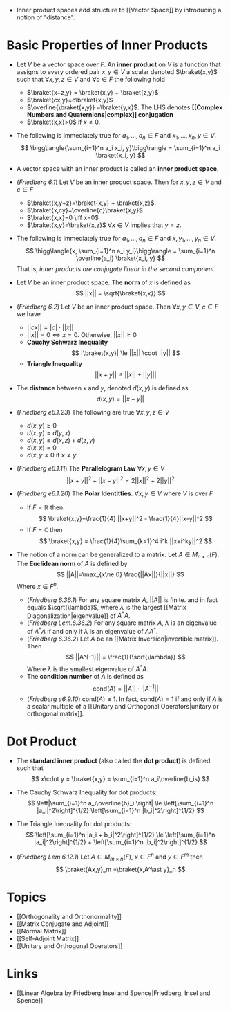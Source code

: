 * Inner product spaces add structure to [[Vector Space]] by introducing a notion of "distance".

# Basic Properties of Inner Products
* Let $V$ be a vector space over $F$. An **inner product** on $V$ is a function that assigns to every ordered pair $x,y\in V$ a scalar denoted $\braket{x,y}$ such that $\forall x, y, z\in V$ and $\forall c\in F$ the following hold
	* $\braket{x+z,y} = \braket{x,y} + \braket{z,y}$
	* $\braket{cx,y}=c\braket{x,y}$ 
	* $\overline{\braket{x,y}} =\braket{y,x}$. The LHS denotes **[[Complex Numbers and Quaternions|complex]] conjugation**
	* $\braket{x,x}>0$ if $x\ne 0$. 

* The following is immediately true for $a_1,\dots, a_n\in F$ and $x_1,\dots, x_n,y\in V$. 
  $$
  \bigg\langle{\sum_{i=1}^n a_i x_i, y}\bigg\rangle = \sum_{i=1}^n a_i \braket{x_i, y}
  $$
* A vector space with an inner product is called an **inner product space**. 


* (*Friedberg 6.1*) Let $V$ be an inner product space. Then for $x,y,z\in V$ and $c\in F$
	* $\braket{x,y+z}=\braket{x,y} + \braket{x,z}$. 
	* $\braket{x,cy}=\overline{c}\braket{x,y}$
	* $\braket{x,x}=0 \iff x=0$
	* $\braket{x,y}=\braket{x,z}$ $\forall x\in V$ implies that $y=z$. 

* The following is immediately true for $a_1,\dots, a_n\in F$ and $x,y_1,\dots, y_n\in V$. 
  $$
  \bigg\langle{x, \sum_{i=1}^n a_i y_i}\bigg\rangle = \sum_{i=1}^n \overline{a_i} \braket{x_i, y}
  $$
  That is, *inner products are conjugate linear in the second component*.

* Let $V$ be an inner product space. The **norm** of $x$ is defined as
  $$
  ||x|| = \sqrt{\braket{x,x}}
  $$
* (*Friedberg 6.2*) Let $V$ be an inner product space. Then $\forall x,y\in V, c\in F$ we have
	* $||cx|| = |c|\cdot ||x||$ 
	* $||x||=0 \iff x= 0$. Otherwise,  $||x||\ge 0$
	* **Cauchy Schwarz Inequality** 
	  $$
	  |\braket{x,y}| \le ||x|| \cdot ||y|| 
	  $$
	* **Triangle Inequality**
	  $$
	  ||x+y|| \le ||x|| + ||y||| 
	  $$

* The **distance** between $x$ and $y$, denoted $d(x,y)$ is defined as
  $$
  d(x,y) = ||x-y||
  $$
* (*Friedberg e6.1.23*) The following are true $\forall x, y, z \in V$
	* $d(x,y)\ge 0$ 
	* $d(x,y)=d(y,x)$
	* $d(x,y) \le d(x,z) + d(z,y)$
	* $d(x,x)=0$
	* $d(x,y\ne 0$  if $x\ne y$. 

* (*Friedberg e6.1.11*) The **Parallelogram Law** $\forall x, y\in V$
  $$
  ||x+y||^2 + ||x-y||^2 = 2||x||^2 + 2||y||^2
  $$

* (*Friedberg e6.1.20*) The **Polar Identitties**. $\forall x, y\in V$ where $V$ is over $F$
	* If $F=\mathbb{R}$ then 
	  $$
	  \braket{x,y}=\frac{1}{4} ||x+y||^2 - \frac{1}{4}||x-y||^2
	  $$
	* If $F=\mathbb{C}$ then
	  $$
	  \braket{x,y} = \frac{1}{4}\sum_{k=1}^4 i^k ||x+i^ky||^2 
	  $$ 
* The notion of a norm can be generalized to a matrix. Let $A\in M_{n\times n}(F)$. The **Euclidean norm** of $A$ is defined by
  $$
  ||A||=\max_{x\ne 0} \frac{||Ax||}{||x||}
  $$
  Where $x\in F^n$. 
	* (*Friedberg 6.36.1*) For any square matrix $A$, $||A||$ is finite. and in fact equals $\sqrt{\lambda}$, where $\lambda$ is the largest [[Matrix Diagonalization|eigenvalue]] of $A^\ast A$.
	* (*Friedberg Lem.6.36.2*) For any square matrix $A$, $\lambda$ is an eigenvalue of $A^\ast A$ if and only if $\lambda$ is an eigenvalue of $AA^\ast$. 
	* (*Friedberg 6.36.2*) Let $A$ be an [[Matrix Inversion|invertible matrix]]. Then 
	  $$
	  ||A^{-1}|| = \frac{1}{\sqrt{\lambda}}
	  $$
	  Where $\lambda$ is the smallest eigenvalue of $A^\ast A$. 
	* The **condition number** of $A$ is defined as 
	  $$
	  \text{cond}(A)= ||A||\cdot ||A^{-1}||
	  $$
	* (*Friedberg e6.9.10*) $\text{cond}(A)\ge 1$. In fact, $\text{cond}(A)=1$ if and only if $A$ is a scalar multiple of a [[Unitary and Orthogonal Operators|unitary or orthogonal matrix]]. 

# Dot Product

* The **standard inner product** (also called the **dot product**) is defined such that 
  $$
   x\cdot y = \braket{x,y} = \sum_{i=1}^n a_i\overline{b_is}
  $$
* The Cauchy Schwarz Inequality for dot products:
  $$
  \left|\sum_{i=1}^n a_i\overline{b}_i \right| \le \left[\sum_{i=1}^n |a_i|^2\right]^{1/2} \left[\sum_{i=1}^n |b_i|^2\right]^{1/2} 
  $$

* The Triangle Inequality for dot products:
  $$
  \left[\sum_{i=1}^n |a_i + b_i|^2\right]^{1/2} \le \left[\sum_{i=1}^n |a_i|^2\right]^{1/2} + \left[\sum_{i=1}^n |b_i|^2\right]^{1/2} 
  $$

* (*Friedberg Lem.6.12.1*) Let $A\in M_{m\times n}(F)$, $x\in F^n$ and $y\in F^m$ then
  $$
  \braket{Ax,y}_m =\braket{x,A^\ast y}_n
  $$

# Topics
* [[Orthogonality and Orthonormality]]
* [[Matrix Conjugate and Adjoint]]
* [[Normal Matrix]]
* [[Self-Adjoint Matrix]]
* [[Unitary and Orthogonal Operators]]

# Links
* [[Linear Algebra by Friedberg Insel and Spence|Friedberg, Insel and Spence]]